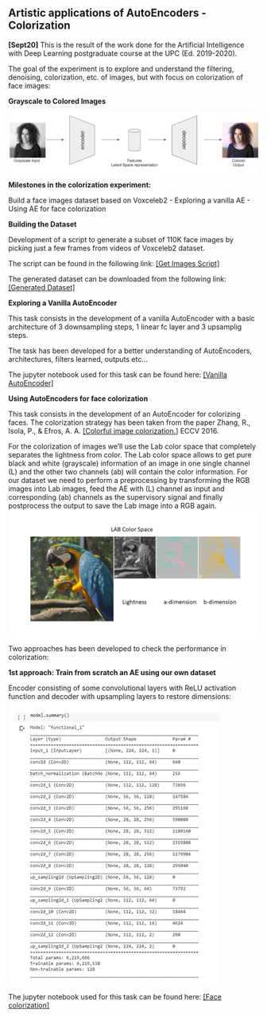 ## <b>Artistic applications of AutoEncoders - Colorization</b> <br>

**[Sept20]** This is the result of the work done for the Artificial Intelligence with Deep Learning postgraduate course at the UPC (Ed. 2019-2020).

The goal of the experiment is to explore and understand the filtering, denoising, colorization, etc. of images, but with focus on colorization of face images: 

**Grayscale to Colored Images**

![Colorization concept image](https://github.com/abel-bernabeu/autoencoder/blob/master/colorization/Colorization_concept.png)

**Milestones in the colorization experiment:**

Build a face images dataset based on Voxceleb2 - Exploring a vanilla AE - Using AE for face colorization

**Building the Dataset**

Development of a script to generate a subset of 110K face images by picking just a few frames from videos of Voxceleb2 dataset.

The script can be found in the following link:
[[Get Images Script]](https://github.com/abel-bernabeu/autoencoder/blob/master/colorization/Get_Images.ipynb) <br>

The generated dataset can be downloaded from the following link:
[[Generated Dataset]](https://drive.google.com/drive/folders/1tRzBwu84J3xty2zPY3RU3rtYEppL3a3I?usp=sharing)

**Exploring a Vanilla AutoEncoder**

This task consists in the development of a vanilla AutoEncoder with a basic architecture of 3 downsampling steps, 1 linear fc layer and 3 upsamplig steps.

The task has been developed for a better understanding of AutoEncoders, architectures, filters learned, outputs etc...

The jupyter notebook used for this task can be found here: 
[[Vanilla AutoEncoder]](https://github.com/abel-bernabeu/autoencoder/blob/master/colorization/Convolutional_Autoencoder_complete.ipynb)


**Using AutoEncoders for face colorization**

This task consists in the development of an AutoEncoder for colorizing faces. The colorization strategy has been taken from the paper Zhang, R., Isola, P., & Efros, A. A. [[Colorful image colorization.]](https://arxiv.org/abs/1603.08511) ECCV 2016.

For the colorization of images we’ll use the Lab color space that completely separates the lightness from color. The Lab color space allows to get pure black and white (grayscale) information of an image in one single channel (L) and the other two channels (ab) will contain the color information. For our dataset we need to perform a preprocessing by transforming the RGB images into Lab images, feed the AE with (L) channel as input and corresponding (ab) channels as the supervisory signal and finally postprocess the output to save the Lab image into a RGB again.
![Lab_Space](https://github.com/abel-bernabeu/autoencoder/blob/master/colorization/Lab_Space.png)

Two approaches has been developed to check the performance in colorization:

   **1st approach: Train from scratch an AE using our own dataset**

Encoder consisting of some convolutional layers with ReLU activation function and decoder with upsampling layers to restore dimensions:
![Architecture 1st](https://github.com/abel-bernabeu/autoencoder/blob/master/colorization/Architecture_1st.png)


The jupyter notebook used for this task can be found here: 
[[Face colorization]](https://github.com/abel-bernabeu/autoencoder/blob/master/colorization/Colorization_05_Adam_mse%2BTransfer_Learning.ipynb)
